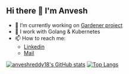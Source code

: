 ## Hi there 👋 I'm Anvesh

<!--
**anveshreddy18/anveshreddy18** is a ✨ _special_ ✨ repository because its `README.md` (this file) appears on your GitHub profile.

Here are some ideas to get you started:

- 🔭 I’m currently working on ...
- 🌱 I’m currently learning ...
- 👯 I’m looking to collaborate on ...
- 🤔 I’m looking for help with ...
- 💬 Ask me about ...
- 📫 How to reach me: ...
- 😄 Pronouns: ...
- ⚡ Fun fact: ...
-->

- 🔭 I’m currently working on [Gardener project](https://github.com/gardener)
- 🌱 I work with Golang & Kubernetes
- 📫 How to reach me:
  - [Linkedin](https://www.linkedin.com/in/anveshreddy18/)
  - <a href="mailto:anveshreddypinnapareddy802@gmail.com">Mail</a>

[![anveshreddy18's GitHub stats](https://github-readme-stats.vercel.app/api?username=anveshreddy18&show_icons=true&show=reviews)](https://github.com/anveshreddy18/github-readme-stats)
[![Top Langs](https://github-readme-stats.vercel.app/api/top-langs/?username=anveshreddy18&show_icons=true&exclude_repo=python-code,Seam-Carving)](https://github.com/anveshreddy18/github-readme-stats)
